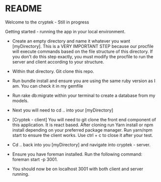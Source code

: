 # README

Welcome to the cryptek - Still in progress

Getting started - running the app in your local environment.

- Create an empty directory and name it whatever you want [myDirectory]. This is a VERY IMPORTANT STEP because our procfile will execute commands based on the file structure of this directory. If you don't do this step exactly, you must modify the procfile to run the server and client according to your structure.

-  Within that directory. Git clone this repo.

- Run bundle install and ensure you are using the same ruby version as I am. You can check it in my gemfile

- Run rake db:migrate within your terminal to create a database from my models.

- Next you will need to cd .. into your [myDirectory]

- [Cryptek - client] You will need to git clone the front end component of this application. It is react based. After cloning run Yarn install or npm install depending on your preferred package manager. Run yarn/npm start to ensure the client works. Use ctrl + c to close it after your test.

- Cd .. back into you [myDirectory] and navigate into cryptek - server.

- Ensure you have foreman installed. Run the following command: foreman start -p 3001.

- You should now be on localhost 3001 with both client and server running.
